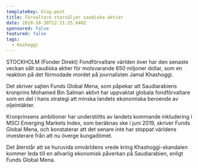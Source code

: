 ```yaml
---
templateKey: blog-post
title: Förvaltare storsäljer saudiska aktier
date: 2018-10-30T12:21:25.648Z
sponsored: false
featured: false
tags:
  - Kashoggi
---
```

STOCKHOLM (Fonder Direkt) Fondförvaltare världen över har den senaste veckan sålt saudiska aktier för motsvarande 650 miljoner dollar, som en reaktion på det förmodade mordet på journalisten Jamal Khashoggi.

Det skriver sajten Funds Global Mena, som påpekar att Saudiarabiens kronprins Mohamed Bin Salman aktivt har uppvaktat globala fondförvaltare som en del i hans strategi att minska landets ekonomiska beroende av oljeintäkter.

Kronprinsens ambitioner har understötts av landets kommande inkludering i MSCI Emerging Markets Index, som beräknas ske i juni 2019, skriver Funds Global Mena, och konstaterar att det senare inte har stoppat världens investerare från att nu överge kungadömet.

Det återstår att se huruvida omvärldens vrede kring Khashoggi-skandalen kommer leda till en allvarlig ekonomisk påverkan på Saudiarabien, enligt Funds Global Mena.

